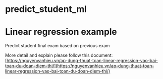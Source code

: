 # predict_student_ml

# Linear regression example

Predict student final exam based on previous exam

More detail and explain please follow this document: [https://nguyenvanhieu.vn/ap-dung-thuat-toan-linear-regression-vao-bai-toan-du-doan-diem-thi/](https://nguyenvanhieu.vn/ap-dung-thuat-toan-linear-regression-vao-bai-toan-du-doan-diem-thi/)
